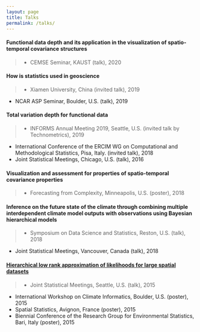```yaml
---
layout: page
title: Talks
permalink: /talks/
---
```

#### Functional data depth and its application in the visualization of spatio-temporal covariance structures
>* CEMSE Seminar, KAUST (talk), 2020

#### How is statistics used in geoscience  
>* Xiamen University, China (invited talk), 2019
* NCAR ASP Seminar, Boulder, U.S. (talk), 2019

#### Total variation depth for functional data
>* INFORMS Annual Meeting 2019, Seattle, U.S. (invited talk by Technometrics), 2019
* International Conference of the ERCIM WG on Computational and Methodological Statistics, Pisa, Italy. (invited talk), 2018
* Joint Statistical Meetings, Chicago, U.S. (talk), 2016

#### Visualization and assessment for properties of spatio-temporal covariance properties
>* Forecasting from Complexity, Minneapolis, U.S. (poster), 2018

#### Inference on the future state of the climate through combining multiple interdependent climate model outputs with observations using Bayesian hierarchical models
>* Symposium on Data Science and Statistics, Reston, U.S. (talk), 2018
* Joint Statistical Meetings, Vancouver, Canada (talk), 2018

#### [Hierarchical low rank approximation of likelihoods for large spatial datasets](./HLR)
>* Joint Statistical Meetings, Seattle, U.S. (talk), 2015
* International Workshop on Climate Informatics, Boulder, U.S. (poster), 2015
* Spatial Statistics, Avignon, France (poster), 2015
* Biennial Conference of the Research Group for Environmental Statistics, Bari, Italy (poster), 2015